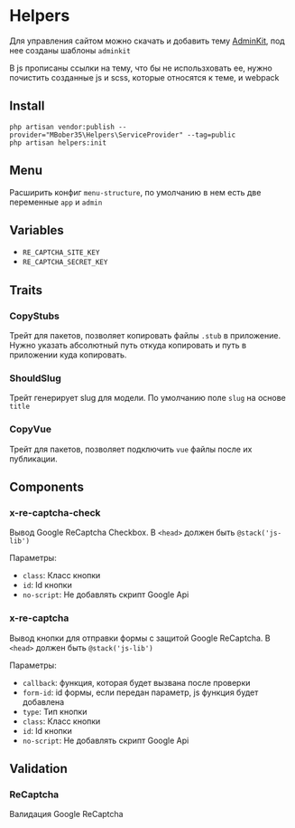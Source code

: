 # Helpers

Для управления сайтом можно скачать и добавить тему [AdminKit](https://github.com/adminkit/adminkit), под нее созданы шаблоны `adminkit`

В js прописаны ссылки на тему, что бы не использховать ее, нужно почистить созданные js и scss, которые относятся к теме, и webpack

## Install

    php artisan vendor:publish --provider="MBober35\Helpers\ServiceProvider" --tag=public
    php artisan helpers:init

## Menu

Расширить конфиг `menu-structure`, по умолчанию в нем есть две переменные `app` и `admin`

## Variables

- `RE_CAPTCHA_SITE_KEY`
- `RE_CAPTCHA_SECRET_KEY`

## Traits

### CopyStubs
Трейт для пакетов, позволяет копировать файлы `.stub` в приложение. Нужно указать абсолютный путь откуда копировать и путь в приложении куда копировать.

### ShouldSlug
Трейт генерирует slug для модели. По умолчанию поле `slug` на основе `title`

### CopyVue
Трейт для пакетов, позволяет подключить `vue` файлы после их публикации.

## Components

### x-re-captcha-check
Вывод Google ReCaptcha Checkbox. В `<head>` должен быть `@stack('js-lib')`

Параметры:
- `class`: Класс кнопки
- `id`: Id кнопки
- `no-script`: Не добавлять скрипт Google Api

### x-re-captcha
Вывод кнопки для отправки формы с защитой Google ReCaptcha. В `<head>` должен быть `@stack('js-lib')` 

Параметры:
- `callback`: функция, которая будет вызвана после проверки
- `form-id`: id формы, если передан параметр, js функция будет добавлена
- `type`: Тип кнопки
- `class`: Класс кнопки
- `id`: Id кнопки
- `no-script`: Не добавлять скрипт Google Api

## Validation

### ReCaptcha
Валидация Google ReCaptcha